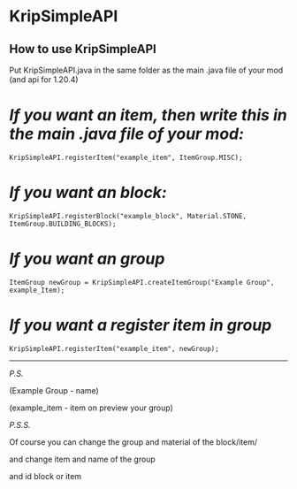 # KripSimpleAPI
How to use KripSimpleAPI
---
Put KripSimpleAPI.java in the same folder as the main .java file of your mod (and api for 1.20.4)
 
 # _**If you want an item, then write this in the main .java file of your mod:**_
 ```KripSimpleAPI.registerItem("example_item", ItemGroup.MISC);```

 # _**If you want an block:**_

 ```KripSimpleAPI.registerBlock("example_block", Material.STONE, ItemGroup.BUILDING_BLOCKS);```

 # _**If you want an group**_

 ```ItemGroup newGroup = KripSimpleAPI.createItemGroup("Example Group", example_Item);```
 

# _**If you want a register item in group**_

```KripSimpleAPI.registerItem("example_item", newGroup);```

---

*P.S.*

 (Example Group - name)

 (example_item - item on preview your group)


*P.S.S.*

Of course you can change the group and material of the block/item/

and change item and name of the group 

and id block or item
